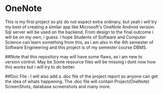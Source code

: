 # OneNote

This is my first project so plz do not expect extra ordinary, but yeah i will try my best of creating a similar app like Microsoft's OneNote Android version. 
Sql server will be used on the backend.
From design to the final outcome i will be on my own, i guess.
I hope Students of Software and Computer Science can learn something from this, as i am also in the 4th semester of Software Engineering and this project is of my semester course DBMS. 

##Note that
          this repository may will have some flaws, as i am new to version control. May be Some resource files will be missing i dont now how this works but i will try to do better. 
          
          
##Doc File :
            I will also add a .doc file of the project report so anyone can get the idea of whats happening. The .doc file will contain Project(OneNote) ScreenShots, database screenshots and many more.
